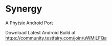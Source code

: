 # Synergy
A Phytsix Android Port

Download Latest Android Build at https://community.testfairy.com/join/uWMjLFQa
